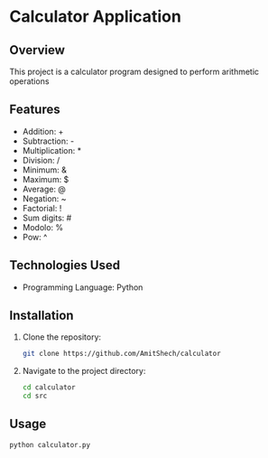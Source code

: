 # Calculator Application

## Overview

This project is a calculator program designed to perform  arithmetic operations

## Features

- Addition: +
- Subtraction: -
- Multiplication: *
- Division: /
- Minimum: &
- Maximum: $
- Average: @
- Negation: ~
- Factorial: !
- Sum digits: #
- Modolo: %
- Pow: ^

## Technologies Used

- Programming Language: Python 

## Installation

1. Clone the repository:
   ```bash
   git clone https://github.com/AmitShech/calculator
   ```
2. Navigate to the project directory:
   ```bash
   cd calculator
   cd src
   ```

## Usage

```bash
python calculator.py
```

